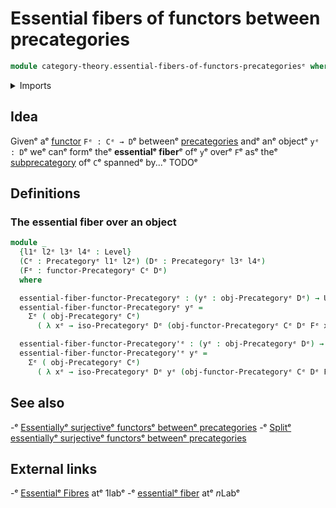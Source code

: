 # Essential fibers of functors between precategories

```agda
module category-theory.essential-fibers-of-functors-precategoriesᵉ where
```

<details><summary>Imports</summary>

```agda
open import category-theory.functors-precategoriesᵉ
open import category-theory.isomorphisms-in-precategoriesᵉ
open import category-theory.precategoriesᵉ

open import foundation.dependent-pair-typesᵉ
open import foundation.universe-levelsᵉ
```

</details>

## Idea

Givenᵉ aᵉ [functor](category-theory.functors-precategories.mdᵉ) `Fᵉ : Cᵉ → D`ᵉ betweenᵉ
[precategories](category-theory.precategories.mdᵉ) andᵉ anᵉ objectᵉ `yᵉ : D`ᵉ weᵉ canᵉ
formᵉ theᵉ **essentialᵉ fiber**ᵉ ofᵉ `y`ᵉ overᵉ `F`ᵉ asᵉ theᵉ
[subprecategory](category-theory.subprecategories.mdᵉ) ofᵉ `C`ᵉ spannedᵉ by...ᵉ TODOᵉ

## Definitions

### The essential fiber over an object

```agda
module _
  {l1ᵉ l2ᵉ l3ᵉ l4ᵉ : Level}
  (Cᵉ : Precategoryᵉ l1ᵉ l2ᵉ) (Dᵉ : Precategoryᵉ l3ᵉ l4ᵉ)
  (Fᵉ : functor-Precategoryᵉ Cᵉ Dᵉ)
  where

  essential-fiber-functor-Precategoryᵉ : (yᵉ : obj-Precategoryᵉ Dᵉ) → UUᵉ (l1ᵉ ⊔ l4ᵉ)
  essential-fiber-functor-Precategoryᵉ yᵉ =
    Σᵉ ( obj-Precategoryᵉ Cᵉ)
      ( λ xᵉ → iso-Precategoryᵉ Dᵉ (obj-functor-Precategoryᵉ Cᵉ Dᵉ Fᵉ xᵉ) yᵉ)

  essential-fiber-functor-Precategory'ᵉ : (yᵉ : obj-Precategoryᵉ Dᵉ) → UUᵉ (l1ᵉ ⊔ l4ᵉ)
  essential-fiber-functor-Precategory'ᵉ yᵉ =
    Σᵉ ( obj-Precategoryᵉ Cᵉ)
      ( λ xᵉ → iso-Precategoryᵉ Dᵉ yᵉ (obj-functor-Precategoryᵉ Cᵉ Dᵉ Fᵉ xᵉ))
```

## See also

-ᵉ [Essentiallyᵉ surjectiveᵉ functorsᵉ betweenᵉ precategories](category-theory.essentially-surjective-functors-precategories.mdᵉ)
-ᵉ [Splitᵉ essentiallyᵉ surjectiveᵉ functorsᵉ betweenᵉ precategories](category-theory.split-essentially-surjective-functors-precategories.mdᵉ)

## External links

-ᵉ [Essentialᵉ Fibres](https://1lab.dev/Cat.Functor.Properties.html#essential-fibresᵉ)
  atᵉ 1labᵉ
-ᵉ [essentialᵉ fiber](https://ncatlab.org/nlab/show/essential+fiberᵉ) atᵉ $n$Labᵉ